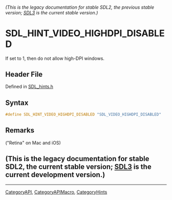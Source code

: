 ###### (This is the legacy documentation for stable SDL2, the previous stable version; [SDL3](https://wiki.libsdl.org/SDL3/) is the current stable version.)
# SDL_HINT_VIDEO_HIGHDPI_DISABLED

If set to 1, then do not allow high-DPI windows.

## Header File

Defined in [SDL_hints.h](https://github.com/libsdl-org/SDL/blob/SDL2/include/SDL_hints.h)

## Syntax

```c
#define SDL_HINT_VIDEO_HIGHDPI_DISABLED "SDL_VIDEO_HIGHDPI_DISABLED"
```

## Remarks

("Retina" on Mac and iOS)

## (This is the legacy documentation for stable SDL2, the current stable version; [SDL3](https://wiki.libsdl.org/SDL3/) is the current development version.)



----
[CategoryAPI](CategoryAPI), [CategoryAPIMacro](CategoryAPIMacro), [CategoryHints](CategoryHints)

